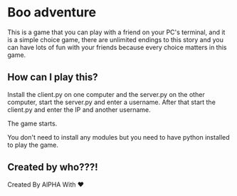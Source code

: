 # Boo adventure


This is a game that you can play with a friend on your PC's terminal, and it is a simple choice game, there are unlimited endings to this story and you can have lots of fun with your friends because every choice matters in this game.
## How can I play this?

Install the client.py on one computer and the server.py on the other computer, start the server.py and enter a username. After that start the client.py and enter the IP and another username.

The game starts.

You don't need to install any modules but you need to have python installed to play the game.


## Created by who???!

Created By AlPHA With ❤️